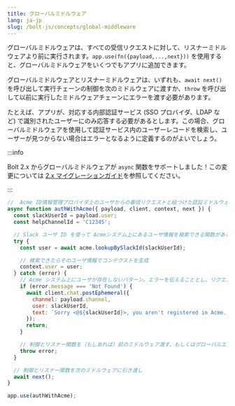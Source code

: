 ```yaml
---
title: グローバルミドルウェア
lang: ja-jp
slug: /bolt-js/concepts/global-middleware
---
```


グローバルミドルウェアは、すべての受信リクエストに対して、リスナーミドルウェアより前に実行されます。`app.use(fn({payload,...,next}))` を使用すると、グローバルミドルウェアをいくつでもアプリに追加できます。

グローバルミドルウェアとリスナーミドルウェアは、いずれも、`await next()` を呼び出して実行チェーンの制御を次のミドルウェアに渡すか、`throw` を呼び出して以前に実行したミドルウェアチェーンにエラーを渡す必要があります。

たとえば、アプリが、対応する内部認証サービス (SSO プロバイダ、LDAP など) で識別されたユーザーにのみ応答する必要があるとします。この場合、グローバルミドルウェアを使用して認証サービス内のユーザーレコードを検索し、ユーザーが見つからない場合はエラーとなるように定義するのがよいでしょう。

:::info

Bolt 2.x からグローバルミドルウェアが `async` 関数をサポートしました！この変更については [2.x マイグレーションガイド](/bolt-js/migration/migration-v2)を参照してください。

:::

```javascript
//  Acme ID情報管理プロバイダ上のユーザからの着信リクエストと紐つけた認証ミドルウェア
async function authWithAcme({ payload, client, context, next }) {
  const slackUserId = payload.user;
  const helpChannelId = 'C12345';

  // Slack ユーザ ID を使って Acmeシステム上にあるユーザ情報を検索できる関数があるとと仮定
  try {
    const user = await acme.lookupBySlackId(slackUserId);

    // 検索できたらそのユーザ情報でコンテクストを生成
    context.user = user;
  } catch (error) {
    // Acme システム上にユーザが存在しないパターン。エラーを伝えることとし、リクエストの処理は継続しない
    if (error.message === 'Not Found') {
      await client.chat.postEphemeral({
        channel: payload.channel,
        user: slackUserId,
        text: `Sorry <@${slackUserId}>, you aren't registered in Acme. Please post in <#${helpChannelId}> for assistance.`,
      });
      return;
    }

    // 制御とリスナー関数を（もしあれば）前のミドルウェア渡す、もしくはグローバルエラーハンドラに引き渡し
    throw error;
  }

  // 制御とリスナー関数を次のミドルウェアに引き渡し
  await next();
}

app.use(authWithAcme);
```
